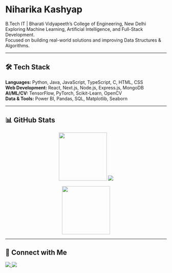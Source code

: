 # Niharika Kashyap

B.Tech IT | Bharati Vidyapeeth’s College of Engineering, New Delhi  
Exploring Machine Learning, Artificial Intelligence, and Full-Stack Development.  
Focused on building real-world solutions and improving Data Structures & Algorithms.

---

## 🛠 Tech Stack

**Languages:** Python, Java, JavaScript, TypeScript, C, HTML, CSS  
**Web Development:** React, Next.js, Node.js, Express.js, MongoDB  
**AI/ML/CV:** TensorFlow, PyTorch, Scikit-Learn, OpenCV  
**Data & Tools:** Power BI, Pandas, SQL, Matplotlib, Seaborn

---

## 📊 GitHub Stats

<p align="center">
  <img src="https://github-readme-stats.vercel.app/api?username=niiihariiikaa&show_icons=true&theme=default&hide_border=true&count_private=true" height="150"/>
  <img src="https://github-readme-stats.vercel.app/api/top-langs/?username=niiihariiikaa&layout=compact&hide_border=true&langs_count=6"/>
</p>

<p align="center">
  <img src="https://github-readme-streak-stats.herokuapp.com/?user=niiihariiikaa&hide_border=true&theme=default" height="150"/>
</p>

---

## 🔗 Connect with Me

<p>
  <a href="https://portfolio-niharika-kashyap.vercel.app/">
    <img src="https://img.shields.io/badge/Portfolio-000000?style=for-the-badge&logo=vercel&logoColor=white"/>
  </a>
  <a href="https://www.linkedin.com/in/niharika-kashyap-1b2428284/">
    <img src="https://img.shields.io/badge/LinkedIn-0A66C2?style=for-the-badge&logo=linkedin&logoColor=white"/>
  </a>

</p>

